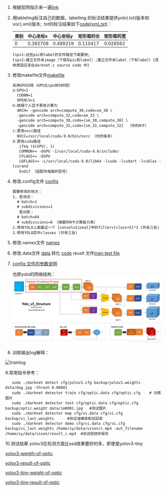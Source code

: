 1. 根据官网指示来一遍[link](https://pjreddie.com/darknet/yolo/)
2. 用lableImg标注自己的数据，labelImg 的标注结果提供yolo(.txt)版本和voc(.xml)版本;
   .txt的标注结果如下[code(xml_txt)](../../../../transs.py)：
   
    | 类别 | 中心坐标x | 中心坐标y | 矩形框的长 | 矩形框的宽 |
    |:-----|:--------|:---------|:----------|:----------|
    |0     | 0.392708| 0.499219 |  0.110417 | 0.026562  |
    
       tips1:这些pic和label的文件路径下面要用;
       tips2:建立文件夹image（下保存pic和label）;建立文件夹label（下有label）{具体原因应该在darknet.c source code 中}
3. 修改makefile文件[makefile](data/Makefile)
    
       采用GPU训练（GPU比cpu快500倍）
       a:GPU=1
         CUDNN=1
         OPENCV=1
       b:根据个人显卡更改计算力
         ARCH= -gencode arch=compute_30,code=sm_30 \
         -gencode arch=compute_32,code=sm_32 \
         -gencode arch=compute_30,code=[sm_30,compute_30] \
         -gencode arch=compute_32,code=[sm_32,compute_32]  （你的N卡）
       c:更改nvcc路径
         NVCC=/usr/local/cuda-9.0/bin/nvcc （你的版本）
       d:更改cuda路径
          ifeq ($(GPU), 1) 
          COMMON+= -DGPU -I/usr/local/cuda-9.0/include/
          CFLAGS+= -DGPU
          LDFLAGS+= -L/usr/local/cuda-9.0/lib64 -lcuda -lcudart -lcublas -lcurand
          Endif （适配你电脑的型号）
         
4. 修改.config文件 [config](data/optic.cfg)

       需要修改的地方：
       1. 若测试：
         # batch=1
         # subdivisions=1
          若训练：
         # batch=64
         # subdivisions=8 （根据你N卡计算能力来）
       2.修改YOLO上面最近一个 [convolutional]中的filter=[class+5]*3 (共有三处)
       3.修改YOLO层中classes (共有三处)
5. 修改.names文件 [names](data/optic.names)
6. 修改.data文件 [data](data/optic.data) 转化 [code](../../../../transs.py) reuslt 文件[train test file](data/optic_train.txt)
7. [config 文件的参数说明](data/config.txt)
 
   也即yolo的网络结构：
   ![yolo](pic/yolov3-net.jpeg)
8. 训练输出log解释：
  
  ![trainlog]()
  
9.常用指令参考：

       sudo ./darknet detect cfg/yolov3.cfg backup/yolov3.weights data/dog.jpg -thresh 0.00001
       sudo ./darknet detector train cfg/optic.data cfg/optic.cfg    # 训练图片
       sudo ./darknet detector test cfg/optic.data cfg/optic.cfg backup/optic.weight data/im0001.jpg   #测试图片
       sudo ./darknet detector map cfg/vi.data cfg/vi.cfg backup/vi_last.weights      #测试准确率和召回率
       sudo ./darknet detector demo cfg/vi.data cfg/vi.cfg backup/vi_last.weights /home/sy/data/vison/c.mp4 -out_filename /home/sy/data/vison/result_c.mp4  #测试视频并保存
       
10.测试结果 yolov3在检测方面比ssd效果要好的多，即使是yolov3-tiny

[yolov3-weigth-of-optic](https://pan.baidu.com/s/1bW_OAYYx7PUet1jI7BSsmQ)

[yolov3-result-of-optic](https://pan.baidu.com/s/1tMU4UMQGQsl591rgx4Owdg)

[yolov3-tiny-weight-of-optic](https://pan.baidu.com/s/1tMU4UMQGQsl591rgx4Owdg)

[yolov3-tiny-result-of-optic](https://pan.baidu.com/s/1tMU4UMQGQsl591rgx4Owdg)       
  
   




    
    
    
    